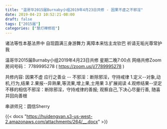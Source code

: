 ```yaml
---
title: "温哥华2015届Burnaby小组2019年4月23日共修 - 因果不虚之不邪淫"
date: 2019-04-23 10:52:21-08:00
draft: false
tags: ["2015届"]
categories: ["慧灯禅修班"]
---
```

诸法等性本基法界中 自现圆满三身游舞力
离障本来怙主龙钦巴 祈请无垢光尊常护我

温哥华2015届Burnaby小组2019年4月23日共修
星期二晚7:00点
网络共修Zoom房间号码： 7789995278 ( https://zoom.us/j/7789995278 )

共修内容:
因果不虚 应行之善业 -- 不邪淫：断除邪淫，守持戒律
1.定义--对象,动机,行为,结果
2.果报--异熟果,等流果,增上果,士用果
3.扩展阅读
4.观修结果--坚定不移的相信不邪淫：断除邪淫，守持戒律的善报; 观察自己,下决心尽量行善, 随喜并回向善根

串讲师兄：圆信Sherry

{{< docs "https://huidengvan.s3-us-west-2.amazonaws.com/attachments/264/__.docx" >}}